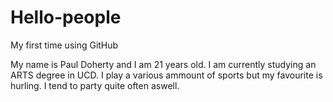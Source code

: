 Hello-people
============

My first time using GitHub

My name is Paul Doherty and I am 21 years old. I am currently studying an ARTS degree in UCD. I play a various ammount of sports but my favourite is hurling. I tend to party quite often aswell. 
